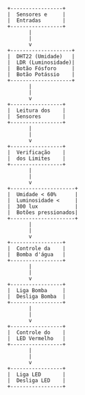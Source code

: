                                       +-----------------+
                                      |  Sensores e     |
                                      |  Entradas       |
                                      +-----------------+
                                             |
                                             |
                                             v
                                      +--------------------+
                                      |  DHT22 (Umidade)   |
                                      |  LDR (Luminosidade)|
                                      |  Botão Fósforo     |
                                      |  Botão Potássio    |
                                      +--------------------+
                                             |
                                             |
                                             v
                                      +-----------------+
                                      |  Leitura dos    |
                                      |  Sensores       |
                                      +-----------------+
                                             |
                                             |
                                             v
                                      +-----------------+
                                      |  Verificação    |
                                      |  dos Limites    |
                                      +-----------------+
                                             |
                                             |
                                             v
                                      +---------------------+
                                      |  Umidade < 60%      |
                                      |  Luminosidade <     |
                                      |  300 lux            |
                                      |  Botões pressionados|
                                      +---------------------+
                                             |
                                             |
                                             v
                                      +-----------------+
                                      |  Controle da    |
                                      |  Bomba d'água   |
                                      +-----------------+
                                             |
                                             |
                                             v
                                      +-----------------+
                                      |  Liga Bomba     |
                                      |  Desliga Bomba  |
                                      +-----------------+
                                             |
                                             |
                                             v
                                      +-----------------+
                                      |  Controle do    |
                                      |  LED Vermelho   |
                                      +-----------------+
                                             |
                                             |
                                             v
                                      +-----------------+
                                      |  Liga LED       |
                                      |  Desliga LED    |
                                      +-----------------+